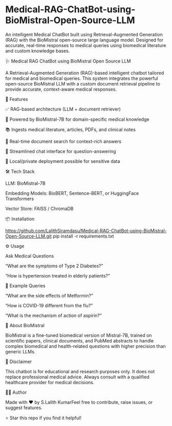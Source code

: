 # Medical-RAG-ChatBot-using-BioMistral-Open-Source-LLM
An intelligent Medical ChatBot built using Retrieval-Augmented Generation (RAG) with the BioMistral open-source large language model. Designed for accurate, real-time responses to medical queries using biomedical literature and custom knowledge bases.

🩺 Medical RAG ChatBot using BioMistral Open Source LLM

A Retrieval-Augmented Generation (RAG)-based intelligent chatbot tailored for medical and biomedical queries. This system integrates the powerful open-source BioMistral LLM with a custom document retrieval pipeline to provide accurate, context-aware medical responses.

📌 Features

✅ RAG-based architecture (LLM + document retriever)

🧠 Powered by BioMistral-7B for domain-specific medical knowledge

📚 Ingests medical literature, articles, PDFs, and clinical notes

🔎 Real-time document search for context-rich answers

💬 Streamlined chat interface for question-answering

🔐 Local/private deployment possible for sensitive data

🛠️ Tech Stack

LLM: BioMistral-7B

Embedding Models: BioBERT, Sentence-BERT, or HuggingFace Transformers

Vector Store: FAISS / ChromaDB

📦 Installation

https://github.com/LalithSiramdasu/Medical-RAG-ChatBot-using-BioMistral-Open-Source-LLM.git
pip install -r requirements.txt

⚙️ Usage

Ask Medical Questions

“What are the symptoms of Type 2 Diabetes?”

“How is hypertension treated in elderly patients?”

🧪 Example Queries

“What are the side effects of Metformin?”

“How is COVID-19 different from the flu?”

“What is the mechanism of action of aspirin?”



🧠 About BioMistral

BioMistral is a fine-tuned biomedical version of Mistral-7B, trained on scientific papers, clinical documents, and PubMed abstracts to handle complex biomedical and health-related questions with higher precision than generic LLMs.

🔐 Disclaimer

This chatbot is for educational and research purposes only. It does not replace professional medical advice. Always consult with a qualified healthcare provider for medical decisions.

👨‍💼 Author

Made with ❤️ by S.Lalith KumarFeel free to contribute, raise issues, or suggest features.

⭐ Star this repo if you find it helpful!

